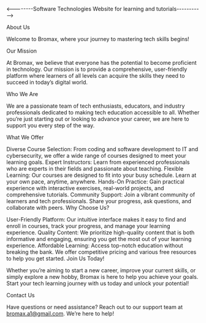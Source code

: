 <--------Software Technologies Website for learning and tutorials----------->

About Us

Welcome to Bromax, where your journey to mastering tech skills begins!

Our Mission

At Bromax, we believe that everyone has the potential to become proficient in technology. Our mission is to provide a comprehensive, user-friendly platform where learners of all levels can acquire the skills they need to succeed in today’s digital world.

Who We Are

We are a passionate team of tech enthusiasts, educators, and industry professionals dedicated to making tech education accessible to all. Whether you’re just starting out or looking to advance your career, we are here to support you every step of the way.

What We Offer

Diverse Course Selection: From coding and software development to IT and cybersecurity, we offer a wide range of courses designed to meet your learning goals. Expert Instructors: Learn from experienced professionals who are experts in their fields and passionate about teaching. Flexible Learning: Our courses are designed to fit into your busy schedule. Learn at your own pace, anytime, anywhere. Hands-On Practice: Gain practical experience with interactive exercises, real-world projects, and comprehensive tutorials. Community Support: Join a vibrant community of learners and tech professionals. Share your progress, ask questions, and collaborate with peers. Why Choose Us?

User-Friendly Platform: Our intuitive interface makes it easy to find and enroll in courses, track your progress, and manage your learning experience. Quality Content: We prioritize high-quality content that is both informative and engaging, ensuring you get the most out of your learning experience. Affordable Learning: Access top-notch education without breaking the bank. We offer competitive pricing and various free resources to help you get started. Join Us Today!

Whether you’re aiming to start a new career, improve your current skills, or simply explore a new hobby, Bromax is here to help you achieve your goals. Start your tech learning journey with us today and unlock your potential!

Contact Us

Have questions or need assistance? Reach out to our support team at bromax.a1@gmail.com. We’re here to help!
